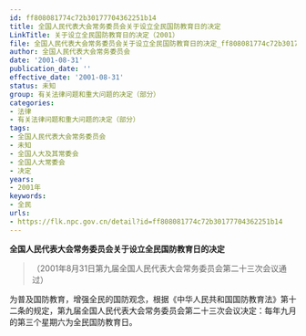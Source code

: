 ```yaml
---
id: ff808081774c72b30177704362251b14
title: 全国人民代表大会常务委员会关于设立全民国防教育日的决定
LinkTitle: 关于设立全民国防教育日的决定（2001）
file: 全国人民代表大会常务委员会关于设立全民国防教育日的决定_ff808081774c72b30177704362251b14.docx
author: 全国人民代表大会常务委员会
date: '2001-08-31'
publication_date: ''
effective_date: '2001-08-31'
status: 未知
group: 有关法律问题和重大问题的决定（部分）
categories:
- 法律
- 有关法律问题和重大问题的决定（部分）
tags:
- 全国人民代表大会常务委员会
- 未知
- 全国人大及其常委会
- 全国人大常委会
- 决定
years:
- 2001年
keywords:
- 全民
urls:
- https://flk.npc.gov.cn/detail?id=ff808081774c72b30177704362251b14
---
```


**全国人民代表大会常务委员会关于设立全民国防教育日的决定**

> （2001年8月31日第九届全国人民代表大会常务委员会第二十三次会议通过）

为普及国防教育，增强全民的国防观念，根据《中华人民共和国国防教育法》第十二条的规定，第九届全国人民代表大会常务委员会第二十三次会议决定：每年九月的第三个星期六为全民国防教育日。
